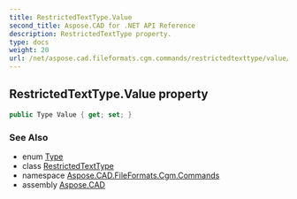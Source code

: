```yaml
---
title: RestrictedTextType.Value
second_title: Aspose.CAD for .NET API Reference
description: RestrictedTextType property. 
type: docs
weight: 20
url: /net/aspose.cad.fileformats.cgm.commands/restrictedtexttype/value/
---
```

## RestrictedTextType.Value property

```csharp
public Type Value { get; set; }
```

### See Also

* enum [Type](../../restrictedtexttype.type/)
* class [RestrictedTextType](../)
* namespace [Aspose.CAD.FileFormats.Cgm.Commands](../../restrictedtexttype/)
* assembly [Aspose.CAD](../../../)


